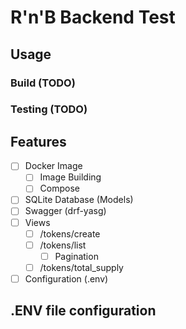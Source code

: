 # R'n'B Backend Test

## Usage

### Build (TODO)

### Testing (TODO)

## Features

- [ ] Docker Image
  - [ ] Image Building
  - [ ] Compose
- [ ] SQLite Database (Models)
- [ ] Swagger (drf-yasg)
- [ ] Views
  - [ ] /tokens/create
  - [ ] /tokens/list
    - [ ] Pagination
  - [ ] /tokens/total_supply
- [ ] Configuration (.env)

## .ENV file configuration
